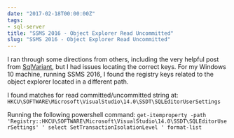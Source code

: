 ```yaml
---
date: "2017-02-18T00:00:00Z"
tags:
- sql-server
title: "SSMS 2016 - Object Explorer Read Uncommitted"
slug: "SSMS 2016 - Object Explorer Read Uncommitted"
---
```


I ran through some directions from others, including the very helpful post from [SqlVariant](http://bit.ly/2ku5dTz), but I had issues locating the correct keys. For my Windows 10 machine, running SSMS 2016, I found the registry keys related to the object explorer located in a different path.

I found matches for read committed/uncommitted string at: `HKCU\SOFTWARE\Microsoft\VisualStudio\14.0\SSDT\SQLEditorUserSettings`

Running the following powershell command:
`get-itemproperty -path 'Registry::HKCU\SOFTWARE\Microsoft\VisualStudio\14.0\SSDT\SQLEditorUserSettings' ' select SetTransactionIsolationLevel ' format-list`
